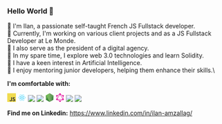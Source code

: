### Hello World 👋

<!--
**IlanAMG/IlanAMG** is a ✨ _special_ ✨ repository because its `README.md` (this file) appears on your GitHub profile.

Here are some ideas to get you started:

- 🔭 I’m currently working on ...
- 🌱 I’m currently learning ...
- 👯 I’m looking to collaborate on ...
- 🤔 I’m looking for help with ...
- 💬 Ask me about ...
- 📫 How to reach me: ...
- 😄 Pronouns: ...
- ⚡ Fun fact: ...
-->

🌟 I'm Ilan, a passionate self-taught French JS Fullstack developer.\
🚀 Currently, I'm working on various client projects and as a JS Fullstack Developer at Le Monde.\
🏢 I also serve as the president of a digital agency.\
🌱 In my spare time, I explore web 3.0 technologies and learn Solidity.\
🤖 I have a keen interest in Artificial Intelligence.\
👯 I enjoy mentoring junior developers, helping them enhance their skills.\

**I'm comfortable with:**

<code><img height="20" src="https://raw.githubusercontent.com/github/explore/80688e429a7d4ef2fca1e82350fe8e3517d3494d/topics/javascript/javascript.png"></code>
<code><img height="20" src="https://raw.githubusercontent.com/github/explore/80688e429a7d4ef2fca1e82350fe8e3517d3494d/topics/react/react.png"></code>
<code><img height="20" src="https://www.drupal.org/files/project-images/nextjs-icon-dark-background.png"></code>
<code><img height="20" src="https://upload.wikimedia.org/wikipedia/commons/thumb/4/4c/Typescript_logo_2020.svg/512px-Typescript_logo_2020.svg.png"></code>
<code><img height="20" src="https://raw.githubusercontent.com/github/explore/80688e429a7d4ef2fca1e82350fe8e3517d3494d/topics/nodejs/nodejs.png"></code>
<code><img height="20" src="https://raw.githubusercontent.com/github/explore/5c058a388828bb5fde0bcafd4bc867b5bb3f26f3/topics/graphql/graphql.png"></code>
<code><img height="20" src="https://cdn-images-1.medium.com/max/1200/1*ti5CnGh_T4Kqy5aCTLJRcg.png"></code>
<code><img height="20" src="https://developer.asustor.com/uploadIcons/0020_999_1603080704_PostgreSQL.png"></code>

**Find me on Linkedin:**
https://www.linkedin.com/in/ilan-amzallag/

<!-- ## My Github stats

<img src="https://github-readme-stats.vercel.app/api?username=IlanAMG&show_icons=true&theme=blueberry" alt="Ilan Amzallag Github stats" /> -->
